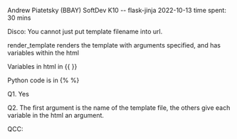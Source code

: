 Andrew Piatetsky (BBAY)
SoftDev
K10 -- flask-jinja
2022-10-13
time spent: 30 mins

Disco:
You cannot just put template filename into url.

render_template renders the template with arguments specified, and has variables within the html

Variables in html in {{ }}

Python code is in {% %}

Q1. Yes

Q2. The first argument is the name of the template file, the others give each variable in the html an argument. 

QCC:
